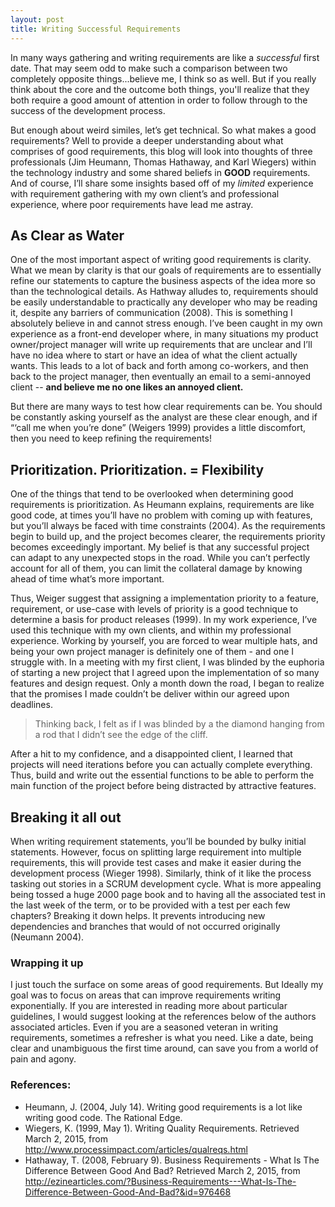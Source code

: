 ```yaml
---
layout: post
title: Writing Successful Requirements
---
```

In many ways gathering and writing requirements are like a *successful* first date. That may seem odd to make such a comparison between two completely opposite things...believe me, I think so as well. But if you really think about the core and the outcome both things, you'll realize that they both require a good amount of attention in order to follow through to the success of the development process.

But enough about weird similes, let’s get technical. 
So what makes a good requirements? Well to provide a deeper understanding about what comprises of good requirements, this blog will look into thoughts of three professionals (Jim Heumann, Thomas Hathaway, and Karl Wiegers) within the technology industry and some shared beliefs in **GOOD** requirements. And of course, I’ll share some insights based off of my *limited* experience with requirement gathering with my own client’s and professional experience, where poor requirements have lead me astray.

## As Clear as Water
One of the most important aspect of writing good requirements is clarity. What we mean by clarity is that our goals of requirements are to essentially refine our statements to capture the business aspects of the idea more so than the technological details. As Hathway alludes to, requirements should be easily understandable to practically any developer who may be reading it, despite any barriers of communication (2008). This is something I absolutely believe in and cannot stress enough. I’ve been caught in my own experience as a front-end developer where, in many situations my product owner/project manager will write up requirements that are unclear and I’ll have no idea where to start or have an idea of what the client actually wants. This leads to a lot of back and forth among co-workers, and then back to the project manager, then eventually an email to a semi-annoyed client -- **and believe me no one likes an annoyed client.**

But there are many ways to test how clear requirements can be. You should be constantly asking yourself as the analyst are these clear enough, and if “‘call me when you’re done” (Weigers 1999) provides a little discomfort, then you need to keep refining the requirements!

## Prioritization. Prioritization. = Flexibility
One of the things that tend to be overlooked when determining good requirements is prioritization. As Heumann explains, requirements are like good code, at times you’ll have no problem with coming up with features, but you’ll always be faced with time constraints (2004). As the requirements begin to build up, and the project becomes clearer, the requirements priority becomes exceedingly important. My belief is that any successful project can adapt to any unexpected stops in the road. While you can’t perfectly account for all of them, you can limit the collateral damage by knowing ahead of time what’s more important. 

Thus, Weiger suggest that assigning a implementation priority to a feature, requirement, or use-case with levels of priority is a good technique to determine a basis for product releases (1999). In my work experience, I’ve used this technique with my own clients, and within my professional experience. Working by yourself, you are forced to wear multiple hats, and being your own project manager is definitely one of them - and one I struggle with. In a meeting with my first client, I was blinded by the euphoria of starting a new project that I agreed upon the implementation of so many features and design request. Only a month down the road, I began to realize that the promises I made couldn’t be deliver within our agreed upon deadlines. 

> Thinking back, I felt as if I was blinded by a the diamond hanging from a rod that I didn’t see the edge of the cliff.

After a hit to my confidence, and a disappointed client, I learned that projects will need iterations before you can actually complete everything. Thus, build and write out the essential functions to be able to perform the main function of the project before being distracted by attractive features.

## Breaking it all out
When writing requirement statements, you’ll be bounded by bulky initial statements. However, focus on splitting large requirement into multiple requirements, this will provide test cases and make it easier during the development process (Wieger 1998). Similarly, think of it like the process tasking out stories in a SCRUM development cycle. What is more appealing being tossed a huge 2000 page book and to having all the associated test in the last week of the term, or to be provided with a test per each few chapters? Breaking it down helps. It prevents introducing new dependencies and branches that would of not occurred originally (Neumann 2004). 

### Wrapping it up
I just touch the surface on some areas of good requirements. But Ideally my goal was to focus on areas that can improve requirements writing exponentially. If you are interested in reading more about particular guidelines, I would suggest looking at the references below of the authors associated articles. Even if you are a seasoned veteran in writing requirements, sometimes a refresher is what you need. Like a date, being clear and unambiguous the first time around, can save you from a world of pain and agony.

### References:
- Heumann, J. (2004, July 14). Writing good requirements is a lot like writing good code. The Rational Edge.
- Wiegers, K. (1999, May 1). Writing Quality Requirements. Retrieved March 2, 2015, from http://www.processimpact.com/articles/qualreqs.html
- Hathaway, T. (2008, February 9). Business Requirements - What Is The Difference Between Good And Bad? Retrieved March 2, 2015, from http://ezinearticles.com/?Business-Requirements---What-Is-The-Difference-Between-Good-And-Bad?&id=976468